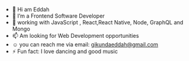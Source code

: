 - 👋 Hi am Eddah
- 🔭 I’m a Frontend Software Developer
- 🌱 working with JavaScript , React,React Native, Node, GraphQL and Mongo
- 📫  Am looking for Web Development opportunities
- :relaxed:  you can reach  me via email: gikundaeddah@gmail.com 
- ⚡ Fun fact: I love dancing and good music

